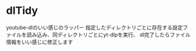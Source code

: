 # dlTidy

youtube-dlのいい感じのラッパー
指定したディレクトリごとに存在する設定ファイルを読み込み、同ディレクトリごとにyt-dlpを実行、
dl完了したらファイル情報をいい感じに修正します
